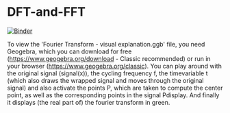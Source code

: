 # DFT-and-FFT
[![Binder](https://mybinder.org/badge_logo.svg)](https://mybinder.org/v2/gh/corbsmaster/DFT-and-FFT/main?urlpath=lab/tree/DFT%20and%20FFT.ipynb)

To view the 'Fourier Transform - visual explanation.ggb' file, you need Geogebra, which you can download for free (https://www.geogebra.org/download - Classic recommended) or run in your browser (https://www.geogebra.org/classic). You can play around with the original signal (signal(x)), the cycling frequency f, the timevariable t (which also draws the wrapped signal and moves through the original signal) and also activate the points P, which are taken to compute the center point, as well as the corresponding points in the signal Pdisplay. And finally it displays (the real part of) the fourier transform in green.
